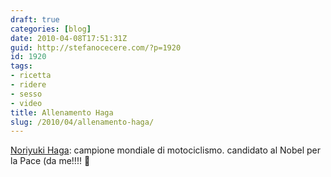 ```yaml
---
draft: true
categories: [blog]
date: 2010-04-08T17:51:31Z
guid: http://stefanocecere.com/?p=1920
id: 1920
tags:
- ricetta
- ridere
- sesso
- video
title: Allenamento Haga
slug: /2010/04/allenamento-haga/
---
```


[Noriyuki Haga](http://it.wikipedia.org/wiki/Noriyuki_Haga): campione mondiale di motociclismo. candidato al Nobel per la Pace (da me!!!! 🙂